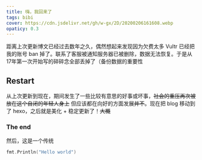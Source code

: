 ```yaml
---
title: 嗨，我回来了
tags: bibi
cover: https://cdn.jsdelivr.net/gh/w-gx/2D/20200206161608.webp
opaticy: 0.3 
---
```

距离上次更新博文已经过去数年之久，偶然想起来发现因为欠费太多 Vultr 已经把我的账号 ban 掉了。联系了客服被通知服务器已被删除，数据无法恢复。于是从17年第一次开始写的碎碎念全部丢掉了（备份数据的重要性

## Restart

从上次更新到现在，期间发生了一些比较有意思的好事或坏事，~~社会的重压再次被放在这个自闭的年轻人身上~~ 但应该都在向好的方面发展~~并不~~。现在把 blog 移动到了 hexo，之后就是美化 + 稳定更新了！~~大概~~

### The end
然后，这是一个传统

``` Go
fmt.Println("Hello world")
```
